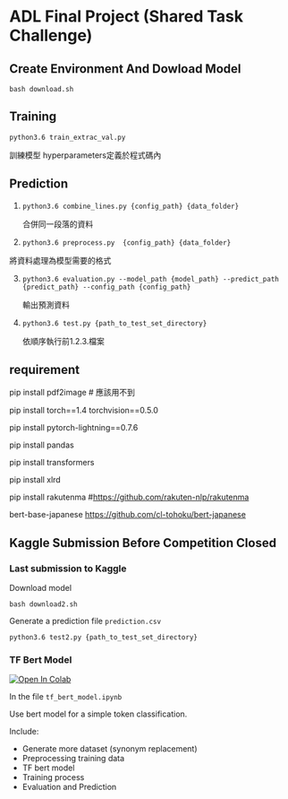 # ADL Final Project (Shared Task Challenge)

## Create Environment And Dowload Model

`bash download.sh`

## Training

`python3.6 train_extrac_val.py`

訓練模型 hyperparameters定義於程式碼內

## Prediction

1. `python3.6 combine_lines.py {config_path} {data_folder}`

    合併同一段落的資料

2. `python3.6 preprocess.py  {config_path} {data_folder}`

將資料處理為模型需要的格式

3. `python3.6 evaluation.py --model_path {model_path} --predict_path {predict_path} --config_path {config_path}`

    輸出預測資料

4. `python3.6 test.py {path_to_test_set_directory}`

    依順序執行前1.2.3.檔案

## requirement

pip install pdf2image # 應該用不到

pip install torch==1.4 torchvision==0.5.0

pip install pytorch-lightning==0.7.6

pip install pandas

pip install transformers

pip install xlrd

pip install rakutenma #https://github.com/rakuten-nlp/rakutenma

bert-base-japanese
https://github.com/cl-tohoku/bert-japanese


## Kaggle Submission Before Competition Closed

### Last submission to Kaggle
Download model
```
bash download2.sh
```
Generate a prediction file `prediction.csv`
```
python3.6 test2.py {path_to_test_set_directory}
```

### TF Bert Model
[![Open In Colab](https://colab.research.google.com/assets/colab-badge.svg)](https://colab.research.google.com/drive/1CS1sz6qMJjni2U130kY50lGOYkEWkNWG?usp=sharing)

In the file `tf_bert_model.ipynb`

Use bert model for a simple token classification.

Include:
* Generate more dataset (synonym replacement)
* Preprocessing training data
* TF bert model
* Training process
* Evaluation and Prediction